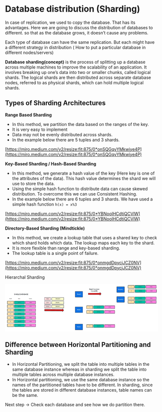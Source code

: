 # Database distribution (Sharding)

In case of replication, we used to copy the database. That has its advantages. Here we are going to discuss the distribution of databases to different. so that as the database grows, it doesn’t cause any problems.

Each type of database can have the same replication. But each might have a different strategy in distribution ( How to put a particular database in different nodes/servers)

**Database sharding(concept)** is the process of splitting up a database across multiple machines to improve the scalability of an application. It involves breaking up one’s data into two or smaller chunks, called logical shards. The logical shards are then distributed across separate database nodes, referred to as physical shards, which can hold multiple logical shards.

## **Types of Sharding Architectures**

**Range Based Sharding**

- In this method, we partition the data based on the ranges of the key.
- It is very easy to implement
- Data may not be evenly distributed across shards.
- In the example below there are 5 tuples and 3 shards.

[https://miro.medium.com/v2/resize:fit:875/0*onSQGqvYMkwiye4P](https://miro.medium.com/v2/resize:fit:875/0*onSQGqvYMkwiye4P)

**Key-Based Sharding / Hash-Based Sharding**

- In this method, we generate a hash value of the key (Here key is one of the attributes of the data). This hash value determines the shard we will use to store the data.
- Using the simple hash function to distribute data can cause skewed distribution. To overcome this we can use Consistent Hashing.
- In the example below there are 6 tuples and 3 shards. We have used a simple hash function `h(x) = x%3`

[https://miro.medium.com/v2/resize:fit:875/0*YBNoolHCdtiQCVlW](https://miro.medium.com/v2/resize:fit:875/0*YBNoolHCdtiQCVlW)

**Directory-Based Sharding (Mindtickle)**

- In this method, we create a lookup table that uses a shared key to check which shard holds which data. The lookup maps each key to the shard.
- It is more flexible than range and key-based sharding.
- The lookup table is a single point of failure.

[https://miro.medium.com/v2/resize:fit:875/0*onmgdDpycjJCZ0NV](https://miro.medium.com/v2/resize:fit:875/0*onmgdDpycjJCZ0NV)

Hierarchal Sharding

![Untitled](Database%20distribution%20(Sharding)%202726f45792794d0abb1e87aa818bb995/Untitled.png)

## **Difference between Horizontal Partitioning and Sharding**

- In Horizontal Partitioning, we split the table into multiple tables in the same database instance whereas in sharding we split the table into multiple tables across multiple database instances.
- In Horizontal partitioning, we use the same database instance so the names of the partitioned tables have to be different. In sharding, since the tables are stored in different database instances, table names can be the same.

Next step → Check each database and see how we do partition there.